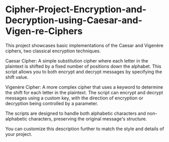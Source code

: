# Cipher-Project-Encryption-and-Decryption-using-Caesar-and-Vigen-re-Ciphers
This project showcases basic implementations of the Caesar and Vigenère ciphers, two classical encryption techniques.

Caesar Cipher: A simple substitution cipher where each letter in the plaintext is shifted by a fixed number of positions down the alphabet. This script allows you to both encrypt and decrypt messages by specifying the shift value.

Vigenère Cipher: A more complex cipher that uses a keyword to determine the shift for each letter in the plaintext. The script can encrypt and decrypt messages using a custom key, with the direction of encryption or decryption being controlled by a parameter.

The scripts are designed to handle both alphabetic characters and non-alphabetic characters, preserving the original message's structure.

You can customize this description further to match the style and details of your project.
